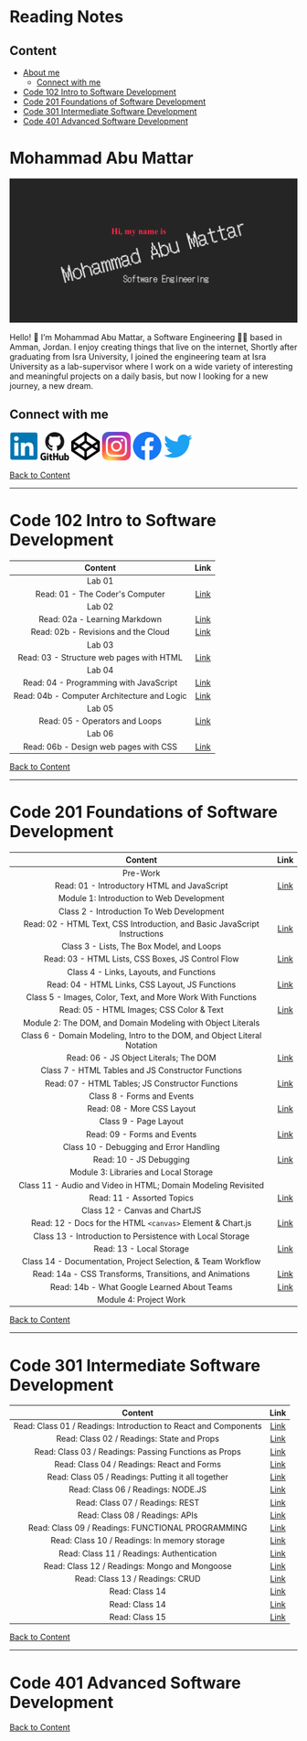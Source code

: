 # Reading Notes

## Content
- [About me](#mohammad-abu-mattar)
    - [Connect with me](#connect-with-me)
- [Code 102 Intro to Software Development](#code-102-intro-to-software-development)
- [Code 201 Foundations of Software Development](#code-201-foundations-of-Software-development)
- [Code 301 Intermediate Software Development](#code-301-intermediate-software-development)
- [Code 401 Advanced Software Development](#code-401-advanced-software-development)

# Mohammad Abu Mattar

[![Header](./assets/img/imgHeader.png "Header")](https://mkabumattar.github.io/)

Hello! 👋 I’m Mohammad Abu Mattar, a Software Engineering 👨‍💻 based in Amman, Jordan. I enjoy creating things that live on the internet, Shortly after graduating from Isra University, I joined the engineering team at Isra University as a lab-supervisor where I work on a wide variety of interesting and meaningful projects on a daily basis, but now I looking for a new journey, a new dream.

## Connect with me

<a href="https://www.linkedin.com/in/mkabumattar/" target="blank"><img src="./assets/icons/linkedin.png" alt="mkabumattar | LinkediIn" height="50" width="50" /></a>
<a href="https://github.com/MKAbuMattar" target="blank"><img src="./assets/icons/github.png" alt="mkabumattar | GitHub" height="50" width="50" /></a>
<a href="https://codepen.io/mkabumattar" target="blank"><img src="./assets/icons/codepen.png" alt="mkabumattar | CodePen" height="50" width="50" /></a>
<a href="https://instagram.com/mkabumattar" target="blank"><img src="./assets/icons/instagram.png" alt="mkabumattar | Instagram" height="50" width="50" /></a>
<a href="https://fb.com/mkabumattar" target="blank"><img src="./assets/icons/facebook.png" alt="mkabumattar | Facebook" height="50" width="50" /></a>
<a href="https://twitter.com/mkabumattar" target="blank"><img src="./assets/icons/twitter.png" alt="mkabumattar | Twitter" height="50" width="50" /></a>

[Back to Content](#content)

***

# Code 102 Intro to Software Development

| Content                                | Link |
| :------------------------------------: | :---------: |
| Lab 01                                  |
| Read: 01 - The Coder's Computer       | [Link](./class01/) |
| Lab 02                                 |
| Read: 02a - Learning Markdown         | [Link](./class02/README02A) |
| Read: 02b - Revisions and the Cloud   | [Link](./class02/README02B) |
| Lab 03                                 |
| Read: 03 - Structure web pages with HTML   | [Link](./class03/) |
| Lab 04                                  |
| Read: 04 - Programming with JavaScript   | [Link](./class04/READ04A) |
| Read: 04b - Computer Architecture and Logic | [Link](./class04/READ04B) |
| Lab 05                                 |
| Read: 05 - Operators and Loops | [Link](./class05/) |
| Lab 06                                 |
| Read: 06b - Design web pages with CSS | [Link](./class06/) |

[Back to Content](#content)

***

# Code 201 Foundations of Software Development

| Content                                | Link |
| :------------------------------------: | :---------: |
| Pre-Work |
| Read: 01 - Introductory HTML and JavaScript | [Link](./class07/) |
| Module 1: Introduction to Web Development  |
| Class 2 - Introduction To Web Development |
| Read: 02 - HTML Text, CSS Introduction, and Basic JavaScript Instructions | [Link](./class08/) |
| Class 3 - Lists, The Box Model, and Loops |
| Read: 03 - HTML Lists, CSS Boxes, JS Control Flow | [Link](./class09/) |
| Class 4 - Links, Layouts, and Functions |
| Read: 04 - HTML Links, CSS Layout, JS Functions | [Link](./class10/) |
| Class 5 - Images, Color, Text, and More Work With Functions |
| Read: 05 - HTML Images; CSS Color & Text | [Link](./class11/) |
| Module 2: The DOM, and Domain Modeling with Object Literals |
| Class 6 - Domain Modeling, Intro to the DOM, and Object Literal Notation |
| Read: 06 - JS Object Literals; The DOM | [Link](./class12/) |
| Class 7 - HTML Tables and JS Constructor Functions |
| Read: 07 - HTML Tables; JS Constructor Functions | [Link](./class13/) |
| Class 8 - Forms and Events |
| Read: 08 - More CSS Layout | [Link](./class14/) |
| Class 9 - Page Layout |
| Read: 09 - Forms and Events | [Link](./class15/) |
| Class 10 - Debugging and Error Handling |
| Read: 10 - JS Debugging | [Link](./class16/) |
| Module 3: Libraries and Local Storage |
| Class 11 - Audio and Video in HTML; Domain Modeling Revisited |
| Read: 11 - Assorted Topics | [Link](./class17/) |
| Class 12 - Canvas and ChartJS |
| Read: 12 - Docs for the HTML `<canvas>` Element & Chart.js | [Link](./class18/) |
| Class 13 - Introduction to Persistence with Local Storage |
| Read: 13 - Local Storage | [Link](./class19/) |
| Class 14 - Documentation, Project Selection, & Team Workflow |
| Read: 14a - CSS Transforms, Transitions, and Animations | [Link](./class20/a/) |
| Read: 14b - What Google Learned About Teams | [Link](./class20/b/) |
| Module 4: Project Work |

[Back to Content](#content)

***

# Code 301 Intermediate Software Development

| Content                                | Link |
| :------------------------------------: | :---------: |
| Read: Class 01 / Readings: Introduction to React and Components | [Link](./301/read01/) |
| Read: Class 02 / Readings: State and Props | [Link](./301/read02/) |
| Read: Class 03 / Readings: Passing Functions as Props | [Link](./301/read03/) |
| Read: Class 04 / Readings: React and Forms | [Link](./301/read04/) |
| Read: Class 05 / Readings: Putting it all together | [Link](./301/read05/) |
| Read: Class 06 / Readings: NODE.JS | [Link](./301/read06/) |
| Read: Class 07 / Readings: REST | [Link](./301/read07/) |
| Read: Class 08 / Readings: APIs | [Link](./301/read08/) |
| Read: Class 09 / Readings: FUNCTIONAL PROGRAMMING | [Link](./301/read09/) |
| Read: Class 10 / Readings: In memory storage | [Link](./301/read10/) |
| Read: Class 11 / Readings: Authentication | [Link](./301/read11/) |
| Read: Class 12 / Readings: Mongo and Mongoose | [Link](./301/read12/) |
| Read: Class 13 / Readings: CRUD | [Link](./301/read13/) |
| Read: Class 14 | [Link](./301/read14/a/) |
| Read: Class 14 | [Link](./301/read14/b/) |
| Read: Class 15 | [Link](./301/read15/) |

[Back to Content](#content)

***

# Code 401 Advanced Software Development

[Back to Content](#content)
